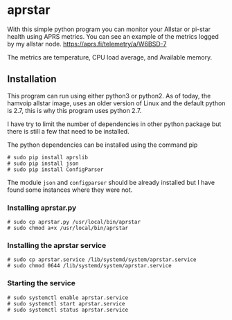 # aprstar

With this simple python program you can monitor your Allstar or
pi-star health using APRS metrics.  You can see an example of the
metrics logged by my allstar node. https://aprs.fi/telemetry/a/W6BSD-7

The metrics are temperature, CPU load average, and Available memory.

## Installation

This program can run using either python3 or python2. As of today, the
hamvoip allstar image, uses an older version of Linux and the default
python is 2.7, this is why this program uses python 2.7.

I have try to limit the number of dependencies in other python package
but there is still a few that need to be installed.

The python dependencies can be installed using the command pip

```
# sudo pip install aprslib
# sudo pip install json
# sudo pip install ConfigParser
```

The module `json` and `configparser` should be already installed but I
have found some instances where they were not.


### Installing aprstar.py

```
# sudo cp aprstar.py /usr/local/bin/aprstar
# sudo chmod a+x /usr/local/bin/aprstar
```


### Installing the aprstar service

```
# sudo cp aprstar.service /lib/systemd/system/aprstar.service
# sudo chmod 0644 /lib/systemd/system/aprstar.service
```


### Starting the service

```
# sudo systemctl enable aprstar.service
# sudo systemctl start aprstar.service
# sudo systemctl status aprstar.service
```
